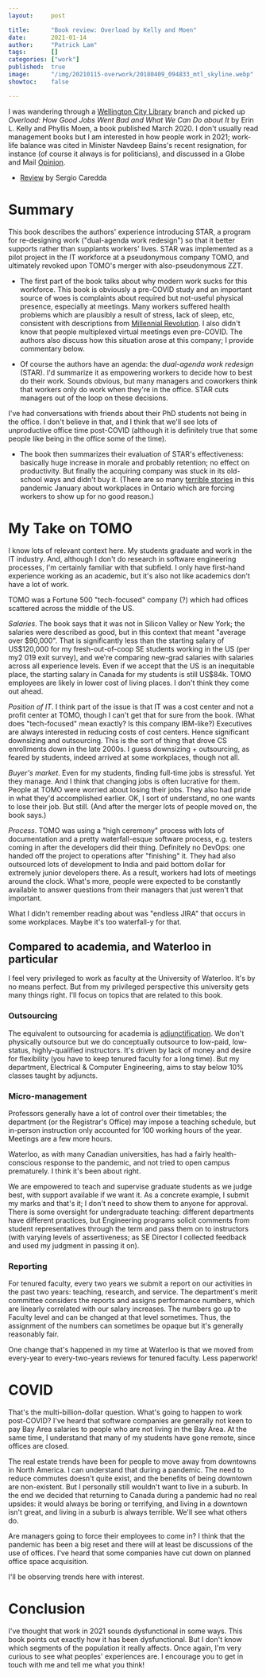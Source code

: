 ```yaml
---
layout:     post

title:      "Book review: Overload by Kelly and Moen"
date:       2021-01-14
author:     "Patrick Lam"
tags:       []
categories: ["work"]
published:  true
image:      "/img/20210115-overwork/20180409_094833_mtl_skyline.webp"
showtoc:    false

---
```


I was wandering through a [Wellington City Library](https://www.wcl.govt.nz) branch and picked up *Overload: How Good Jobs Went Bad and What We Can Do about It*
by Erin L. Kelly and Phyllis Moen, a book published March 2020. I don't usually read management books but I am interested in
how people work in 2021; work-life balance was cited in Minister Navdeep Bains's recent resignation, for instance (of course it always
is for politicians), and discussed in a Globe and Mail [Opinion](https://www.theglobeandmail.com/opinion/article-the-trudeau-government-promised-to-help-canadians-balance-their-family/).

* [Review](https://sergiocaredda.eu/inspiration/books/book-review-overload-by-erin-l-kelly-and-phyllis-moen/) by Sergio Caredda

# Summary
This book describes the authors' experience introducing
STAR, a program for re-designing work ("dual-agenda work redesign") so that it better supports
rather than supplants workers' lives. STAR was implemented as a pilot project in the IT
workforce at a pseudonymous company TOMO, and ultimately revoked upon
TOMO's merger with also-pseudonymous ZZT.

* The first part of the book talks about why modern work sucks for
this workforce. This book is obviously a pre-COVID study and an
important source of woes is complaints about required but not-useful
physical presence, especially at meetings. Many workers suffered
health problems which are plausibly a result of stress, lack of sleep,
etc, consistent with descriptions from [Millennial
Revolution](https://www.millennial-revolution.com/). I also didn't
know that people multiplexed virtual meetings even pre-COVID.  The
authors also discuss how this situation arose at this company; I provide commentary below.

* Of course the authors have an agenda: the *dual-agenda work redesign* (STAR).
I'd summarize it as empowering workers to decide how to best do their
work. Sounds obvious, but many managers and coworkers think that workers
only do work when they're in the office. STAR cuts managers out of the loop
on these decisions.

I've had conversations with friends
about their PhD students not being in the office. I don't believe in that,
and I think that we'll see lots of unproductive office time post-COVID
(although it is definitely true that some people like being in the office
some of the time).

* The book then summarizes their evaluation of STAR's effectiveness:
basically huge increase in morale and probably retention; no effect on productivity. But finally the
acquiring company was stuck in its old-school ways and didn't buy it.
(There are so many [terrible stories](https://twitter.com/YoniFreedhoff/status/1349829326179598336) in this pandemic January about
workplaces in Ontario which are forcing workers to show up for no good reason.)

# My Take on TOMO
I know lots of relevant context here. My students graduate and work in the IT industry.
And, although I don't do research in software engineering processes, I'm certainly familiar
with that subfield. I only have first-hand experience working as an academic, but it's also
not like academics don't have a lot of work.

TOMO was a Fortune 500 "tech-focused" company (?) which had offices
scattered across the middle of the US.

*Salaries*. The book says that it was not
in Silicon Valley or New York; the salaries were described as good,
but in this context that meant "average over $90,000". That is
significantly less than the starting salary of US$120,000 for my
fresh-out-of-coop SE students working in the US (per my2 019 exit survey),
and we're comparing new-grad salaries with salaries across all
experience levels. Even if we accept that the US is an inequitable place,
the starting salary in Canada for my students is still US$84k. 
TOMO employees are likely in lower cost of living places.
I don't think they come out ahead.

*Position of IT*. I think part of the issue is that IT was a cost
center and not a profit center at TOMO, though I can't get that for
sure from the book. (What does "tech-focused" mean exactly? Is this company
IBM-like?) Executives are always interested in reducing costs of cost
centers.  Hence significant downsizing and outsourcing. This is the
sort of thing that drove CS enrollments down in the late 2000s. I
guess downsizing + outsourcing, as feared by students, indeed arrived at some workplaces,
though not all.

*Buyer's market*. Even for my students, finding full-time jobs is
stressful. Yet they manage. And I think that changing jobs is often
lucrative for them.  People at TOMO were worried about losing their
jobs. They also had pride in what they'd accomplished earlier. OK, I
sort of understand, no one wants to lose their job.  But still. (And
after the merger lots of people moved on, the book says.)

*Process*. TOMO was using a "high ceremony" process with lots of
documentation and a pretty waterfall-esque software process,
e.g. testers coming in after the developers did their
thing. Definitely no DevOps: one handed off the project to operations
after "finishing" it.  They had also outsourced lots of development to
India and paid bottom dollar for extremely junior developers there. As
a result, workers had lots of meetings around the clock. What's more,
people were expected to be constantly available to answer questions
from their managers that just weren't that important.

What I didn't remember reading about was "endless JIRA" that occurs in some workplaces.
Maybe it's too waterfall-y for that.

## Compared to academia, and Waterloo in particular
I feel very privileged to work as faculty at the University of Waterloo.
It's by no means perfect. But from my privileged perspective this university
gets many things right. I'll focus on topics that are related to this book.

### Outsourcing
The equivalent to outsourcing for academia is
[adjunctification](http://blog.tesol.org/the-rise-of-adjunctification-from-surviving-to-thriving/). We
don't physically outsource but we do conceptually outsource to
low-paid, low-status, highly-qualified instructors. It's driven by
lack of money and desire for flexibility (you have to keep tenured
faculty for a long time). But my department, Electrical & Computer Engineering, aims to stay below 10%
classes taught by adjuncts.

### Micro-management
Professors generally have a lot of control over their timetables;
the department (or the Registrar's Office) may impose a teaching
schedule, but in-person instruction only accounted for 100 working hours
of the year. Meetings are a few more hours.

Waterloo, as with many Canadian universities, has had a fairly health-conscious response to the pandemic,
and not tried to open campus prematurely. I think it's been about right.

We are empowered to teach and supervise graduate students as we judge
best, with support available if we want it. As a concrete example, I
submit my marks and that's it; I don't need to show them to anyone for
approval. There is some oversight for undergraduate teaching:
different departments have different practices, but Engineering
programs solicit comments from student representatives through the
term and pass them on to instructors (with varying levels of
assertiveness; as SE Director I collected feedback and used my
judgment in passing it on).

### Reporting

For tenured faculty, every two years we submit a report on our
activities in the past two years: teaching, research, and service. The
department's merit committee considers the reports and assigns
performance numbers, which are linearly correlated with our salary
increases. The numbers go up to Faculty level and can be changed at
that level sometimes. Thus, the assignment of the numbers can
sometimes be opaque but it's generally reasonably fair.

One change that's happened in my time at Waterloo is that we moved
from every-year to every-two-years reviews for tenured faculty.
Less paperwork!

# COVID

That's the multi-billion-dollar question. What's going to happen to
work post-COVID? I've heard that software companies are generally not keen
to pay Bay Area salaries to people who are not living in the Bay Area.
At the same time, I understand that many of my students have gone remote,
since offices are closed. 

The real estate trends have been for people to move away from
downtowns in North America. I can understand that during a
pandemic. The need to reduce commutes doesn't quite exist, and the
benefits of being downtown are non-existent.  But I personally still
wouldn't want to live in a suburb. In the end we decided that
returning to Canada during a pandemic had no real upsides: it would
always be boring or terrifying, and living in a downtown isn't great,
and living in a suburb is always terrible. We'll see what others do.

Are managers going to force their employees to come in? I think
that the pandemic has been a big reset and there will at least be
discussions of the use of offices. I've heard that some companies have
cut down on planned office space acquisition.

I'll be observing trends here with interest.

# Conclusion

I've thought that work in 2021 sounds dysfunctional in some ways.
This book points out exactly how it has been dysfunctional. But I
don't know which segments of the population it really affects.
Once again, I'm very curious to see what peoples' experiences are.
I encourage you to get in touch with me and tell me what you think!
